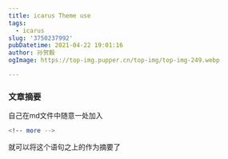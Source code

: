 ```yaml
---
title: icarus Theme use
tags:
  - icarus
slug: '3750237992'
pubDatetime: 2021-04-22 19:01:16
author: 孙贺毅
ogImage: https://top-img.pupper.cn/top-img/top-img-249.webp

---
```


### 文章摘要

自己在md文件中随意一处加入

```bash
<!-- more -->
```

就可以将这个语句之上的作为摘要了

<!-- more -->